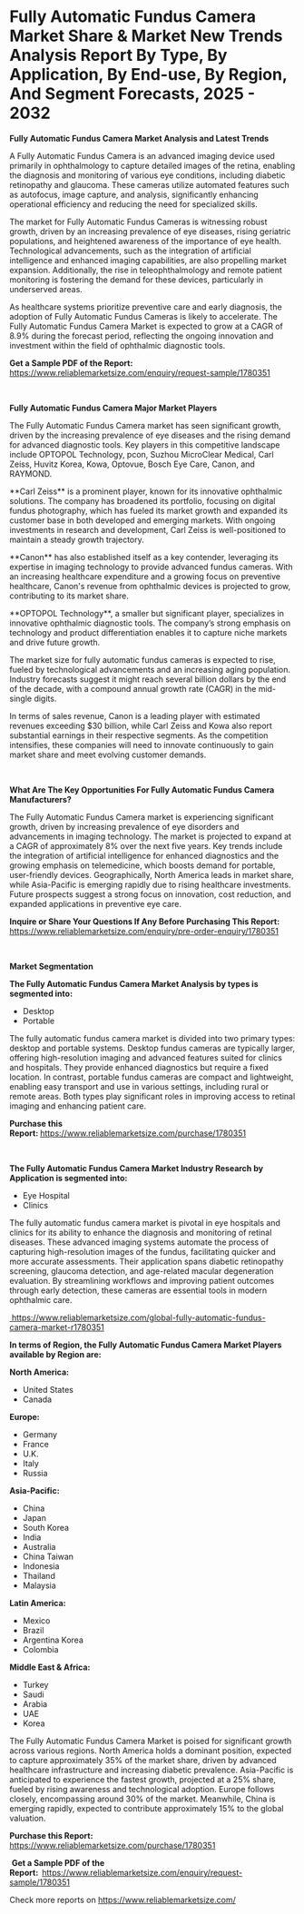 <p><h1>Fully Automatic Fundus Camera Market Share & Market New Trends Analysis Report By Type, By Application, By End-use, By Region, And Segment Forecasts, 2025 - 2032</h1></p><p><strong>Fully Automatic Fundus Camera Market Analysis and Latest Trends</strong></p>
<p><p>A Fully Automatic Fundus Camera is an advanced imaging device used primarily in ophthalmology to capture detailed images of the retina, enabling the diagnosis and monitoring of various eye conditions, including diabetic retinopathy and glaucoma. These cameras utilize automated features such as autofocus, image capture, and analysis, significantly enhancing operational efficiency and reducing the need for specialized skills.</p><p>The market for Fully Automatic Fundus Cameras is witnessing robust growth, driven by an increasing prevalence of eye diseases, rising geriatric populations, and heightened awareness of the importance of eye health. Technological advancements, such as the integration of artificial intelligence and enhanced imaging capabilities, are also propelling market expansion. Additionally, the rise in teleophthalmology and remote patient monitoring is fostering the demand for these devices, particularly in underserved areas.</p><p>As healthcare systems prioritize preventive care and early diagnosis, the adoption of Fully Automatic Fundus Cameras is likely to accelerate. The Fully Automatic Fundus Camera Market is expected to grow at a CAGR of 8.9% during the forecast period, reflecting the ongoing innovation and investment within the field of ophthalmic diagnostic tools.</p></p>
<p><strong>Get a Sample PDF of the Report:&nbsp;</strong> <a href="https://www.reliablemarketsize.com/enquiry/request-sample/1780351?utm_campaign=2747&utm_medium=2&utm_source=Github&utm_content=ia&utm_term=25032025&utm_id=fully-automatic-fundus-camera">https://www.reliablemarketsize.com/enquiry/request-sample/1780351</a></p>
<p>&nbsp;</p>
<p><strong>Fully Automatic Fundus Camera Major Market Players</strong></p>
<p><p>The Fully Automatic Fundus Camera market has seen significant growth, driven by the increasing prevalence of eye diseases and the rising demand for advanced diagnostic tools. Key players in this competitive landscape include OPTOPOL Technology, pcon, Suzhou MicroClear Medical, Carl Zeiss, Huvitz Korea, Kowa, Optovue, Bosch Eye Care, Canon, and RAYMOND.</p><p>**Carl Zeiss** is a prominent player, known for its innovative ophthalmic solutions. The company has broadened its portfolio, focusing on digital fundus photography, which has fueled its market growth and expanded its customer base in both developed and emerging markets. With ongoing investments in research and development, Carl Zeiss is well-positioned to maintain a steady growth trajectory.</p><p>**Canon** has also established itself as a key contender, leveraging its expertise in imaging technology to provide advanced fundus cameras. With an increasing healthcare expenditure and a growing focus on preventive healthcare, Canon's revenue from ophthalmic devices is projected to grow, contributing to its market share.</p><p>**OPTOPOL Technology**, a smaller but significant player, specializes in innovative ophthalmic diagnostic tools. The company’s strong emphasis on technology and product differentiation enables it to capture niche markets and drive future growth.</p><p>The market size for fully automatic fundus cameras is expected to rise, fueled by technological advancements and an increasing aging population. Industry forecasts suggest it might reach several billion dollars by the end of the decade, with a compound annual growth rate (CAGR) in the mid-single digits.</p><p>In terms of sales revenue, Canon is a leading player with estimated revenues exceeding $30 billion, while Carl Zeiss and Kowa also report substantial earnings in their respective segments. As the competition intensifies, these companies will need to innovate continuously to gain market share and meet evolving customer demands.</p></p>
<p>&nbsp;</p>
<p><strong>What Are The Key Opportunities For Fully Automatic Fundus Camera Manufacturers?</strong></p>
<p><p>The Fully Automatic Fundus Camera market is experiencing significant growth, driven by increasing prevalence of eye disorders and advancements in imaging technology. The market is projected to expand at a CAGR of approximately 8% over the next five years. Key trends include the integration of artificial intelligence for enhanced diagnostics and the growing emphasis on telemedicine, which boosts demand for portable, user-friendly devices. Geographically, North America leads in market share, while Asia-Pacific is emerging rapidly due to rising healthcare investments. Future prospects suggest a strong focus on innovation, cost reduction, and expanded applications in preventive eye care.</p></p>
<p><strong>Inquire or Share Your Questions If Any Before Purchasing This Report:</strong> <a href="https://www.reliablemarketsize.com/enquiry/pre-order-enquiry/1780351?utm_campaign=2747&utm_medium=2&utm_source=Github&utm_content=ia&utm_term=25032025&utm_id=fully-automatic-fundus-camera">https://www.reliablemarketsize.com/enquiry/pre-order-enquiry/1780351</a></p>
<p>&nbsp;</p>
<p><strong>Market Segmentation</strong></p>
<p><strong>The Fully Automatic Fundus Camera Market Analysis by types is segmented into:</strong></p>
<p><ul><li>Desktop</li><li>Portable</li></ul></p>
<p><p>The fully automatic fundus camera market is divided into two primary types: desktop and portable systems. Desktop fundus cameras are typically larger, offering high-resolution imaging and advanced features suited for clinics and hospitals. They provide enhanced diagnostics but require a fixed location. In contrast, portable fundus cameras are compact and lightweight, enabling easy transport and use in various settings, including rural or remote areas. Both types play significant roles in improving access to retinal imaging and enhancing patient care.</p></p>
<p><strong>Purchase this Report:&nbsp;</strong><a href="https://www.reliablemarketsize.com/purchase/1780351?utm_campaign=2747&utm_medium=2&utm_source=Github&utm_content=ia&utm_term=25032025&utm_id=fully-automatic-fundus-camera">https://www.reliablemarketsize.com/purchase/1780351</a></p>
<p>&nbsp;</p>
<p><strong>The Fully Automatic Fundus Camera Market Industry Research by Application is segmented into:</strong></p>
<p><ul><li>Eye Hospital</li><li>Clinics</li></ul></p>
<p><p>The fully automatic fundus camera market is pivotal in eye hospitals and clinics for its ability to enhance the diagnosis and monitoring of retinal diseases. These advanced imaging systems automate the process of capturing high-resolution images of the fundus, facilitating quicker and more accurate assessments. Their application spans diabetic retinopathy screening, glaucoma detection, and age-related macular degeneration evaluation. By streamlining workflows and improving patient outcomes through early detection, these cameras are essential tools in modern ophthalmic care.</p></p>
<p><a href="https://www.reliablemarketsize.com/global-fully-automatic-fundus-camera-market-r1780351?utm_campaign=2747&utm_medium=2&utm_source=Github&utm_content=ia&utm_term=25032025&utm_id=fully-automatic-fundus-camera">&nbsp;https://www.reliablemarketsize.com/global-fully-automatic-fundus-camera-market-r1780351</a></p>
<p><strong>In terms of Region, the Fully Automatic Fundus Camera Market Players available by Region are:</strong></p>
<p>
    <p> <strong> North America: </strong>
        <ul>
            <li>United States</li>
            <li>Canada</li>
        </ul>
        </p> 
    <p> <strong> Europe: </strong>
        <ul>
            <li>Germany</li>
            <li>France</li>
            <li>U.K.</li>
            <li>Italy</li>
            <li>Russia</li>
        </ul>
        </p> 
    <p> <strong> Asia-Pacific: </strong>
        <ul>
            <li>China</li>
            <li>Japan</li>
            <li>South Korea</li>
            <li>India</li>
            <li>Australia</li>
            <li>China Taiwan</li>
            <li>Indonesia</li>
            <li>Thailand</li>
            <li>Malaysia</li>
        </ul>
        </p> 
    <p> <strong> Latin America: </strong>
        <ul>
            <li>Mexico</li>
            <li>Brazil</li>
            <li>Argentina Korea</li>
            <li>Colombia</li>
        </ul>
        </p> 
    <p> <strong> Middle East & Africa: </strong>
        <ul>
            <li>Turkey</li>
            <li>Saudi</li>
            <li>Arabia</li>
            <li>UAE</li>
            <li>Korea</li>
        </ul>
    </p>
    </p>
<p><p>The Fully Automatic Fundus Camera Market is poised for significant growth across various regions. North America holds a dominant position, expected to capture approximately 35% of the market share, driven by advanced healthcare infrastructure and increasing diabetic prevalence. Asia-Pacific is anticipated to experience the fastest growth, projected at a 25% share, fueled by rising awareness and technological adoption. Europe follows closely, encompassing around 30% of the market. Meanwhile, China is emerging rapidly, expected to contribute approximately 15% to the global valuation.</p></p>
<p><strong>Purchase this Report: </strong><a href="https://www.reliablemarketsize.com/purchase/1780351?utm_campaign=2747&utm_medium=2&utm_source=Github&utm_content=ia&utm_term=25032025&utm_id=fully-automatic-fundus-camera">https://www.reliablemarketsize.com/purchase/1780351</a></p>
<p>&nbsp;<strong>Get a Sample PDF of the Report:&nbsp;&nbsp;</strong><a href="https://www.reliablemarketsize.com/enquiry/request-sample/1780351?utm_campaign=2747&utm_medium=2&utm_source=Github&utm_content=ia&utm_term=25032025&utm_id=fully-automatic-fundus-camera">https://www.reliablemarketsize.com/enquiry/request-sample/1780351</a></p>
<p><strong></strong></p>
<p>Check more reports on <a href="https://www.reliablemarketsize.com/?utm_campaign=2747&utm_medium=2&utm_source=Github&utm_content=ia&utm_term=25032025&utm_id=fully-automatic-fundus-camera">https://www.reliablemarketsize.com/</a></p>